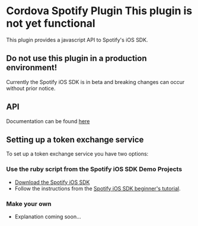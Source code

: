 # Cordova Spotify Plugin **This plugin is not yet functional**

This plugin provides a javascript API to Spotify's iOS SDK.

## Do not use this plugin in a production environment!
Currently the Spotify iOS SDK is in beta and breaking changes can occur without prior notice.

## API

Documentation can be found [here](https://github.com/timflapper/cordova-plugin-spotify/wiki/API)

## Setting up a token exchange service

To set up a token exchange service you have two options:

### Use the ruby script from the Spotify iOS SDK Demo Projects

- [Download the Spotify iOS SDK](https://github.com/spotify/ios-sdk/releases)
- Follow the instructions from the [Spotify iOS SDK beginner's tutorial](https://developer.spotify.com/technologies/spotify-ios-sdk/tutorial/).	

### Make your own

- Explanation coming soon...